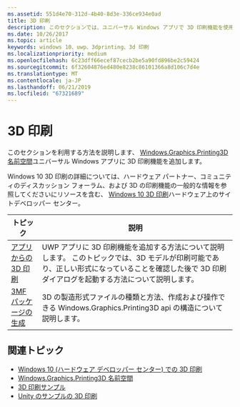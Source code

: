 ```yaml
---
ms.assetid: 551d4e70-312d-4b40-8d3e-336ce934e0ad
title: 3D 印刷
description: このセクションでは、ユニバーサル Windows アプリで 3D 印刷機能を使用する方法について説明します。
ms.date: 10/26/2017
ms.topic: article
keywords: windows 10、uwp、3dprinting、3d 印刷
ms.localizationpriority: medium
ms.openlocfilehash: 6c23dff66ecef87cecb2be5a90fd896be2c59424
ms.sourcegitcommit: 6f32604876ed480e8238c86101366a8d106c7d4e
ms.translationtype: MT
ms.contentlocale: ja-JP
ms.lasthandoff: 06/21/2019
ms.locfileid: "67321689"
---
```

# <a name="3d-printing"></a>3D 印刷


このセクションを利用する方法を説明します、 [Windows.Graphics.Printing3D 名前空間](https://docs.microsoft.com/uwp/api/windows.graphics.printing3d)ユニバーサル Windows アプリに 3D 印刷機能を追加します。  

Windows 10 3D 印刷の詳細については、ハードウェア パートナー、コミュニティのディスカッション フォーラム、および 3D の印刷機能の一般的な情報を参照してくださいにリソースを含む、 [Windows 10 3D 印刷](https://developer.microsoft.com/windows/hardware/3d-print/windows-3d-printing)ハードウェア上のサイトデベロッパー センター。

| トピック | 説明 |
|-------|-------------|
| [アプリからの 3D 印刷](3d-print-from-app.md) | UWP アプリに 3D 印刷機能を追加する方法について説明します。 このトピックでは、3D モデルが印刷可能であり、正しい形式になっていることを確認した後で 3D 印刷ダイアログを起動する方法について説明します。 |
| [3MF パッケージの生成](generate-3mf.md) | 3D の製造形式ファイルの種類と方法、作成および操作できる Windows.Graphics.Printing3D api の構造について説明します。 |

## <a name="related-topics"></a>関連トピック

* [Windows 10 (ハードウェア デベロッパー センター) での 3D 印刷](https://developer.microsoft.com/windows/hardware/3d-print/windows-3d-printing)
* [Windows.Graphics.Printing3D 名前空間](https://docs.microsoft.com/uwp/api/windows.graphics.printing3d)
* [3D 印刷サンプル](https://github.com/Microsoft/Windows-universal-samples/tree/master/Samples/3DPrinting)
* [Unity のサンプルの 3D 印刷](https://github.com/Microsoft/Windows-universal-samples/tree/master/Samples/3DPrintingFromUnity)

 
